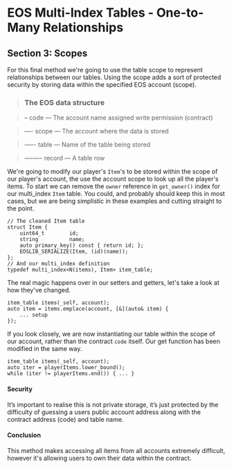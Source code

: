 # EOS Multi-Index Tables - One-to-Many Relationships
## Section 3: Scopes
For this final method we're going to use the table scope to represent relationships between our tables. Using the scope adds a sort of protected security by storing data within the specified EOS account (scope).

> ### The EOS data structure

> – code — The account name assigned write permission (contract)

> —- scope — The account where the data is stored

> —–- table — Name of the table being stored

> —–—- record — A table row

We're going to modify our player's `Item`'s to be stored within the scope of our player's account, the use the account scope to look up all the player's items. To start we can remove the `owner` reference in `get_owner()` index for our multi_index `Item` table. You could, and probably should keep this in most cases, but we are being simplistic in these examples and cutting straight to the point.
```
// The cleaned Item table
struct Item {
    uint64_t    	id;
    string			name;
    auto primary_key() const { return id; };
    EOSLIB_SERIALIZE(Item, (id)(name));
};
// And our multi_index definition
typedef multi_index<N(items), Item> item_table;
```
The real magic happens over in our setters and getters, let's take a look at how they've changed.
```
item_table items(_self, account);
auto item = items.emplace(account, [&](auto& item) {
	... setup
});
```
If you look closely, we are now instantiating our table within the scope of our account, rather than the contract `code` itself. Our get function has been modified in the same way.
```
item_table items(_self, account);
auto iter = playerItems.lower_bound();
while (iter != playerItems.end()) { ... }
```
#### Security
It’s important to realise this is not private storage, it’s just protected by the difficulty of guessing a users public account address along with the contract address (code) and table name.

#### Conclusion
This method makes accessing all items from all accounts extremely difficult, however it's allowing users to own their data within the contract.